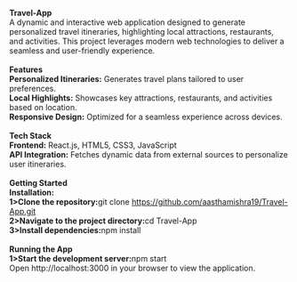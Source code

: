 <b>Travel-App</b><br>
A dynamic and interactive web application designed to generate personalized travel itineraries, highlighting local attractions, restaurants, and activities. This project leverages modern web technologies to deliver a seamless and user-friendly experience.<br>
<br>
<b>Features</b><br>
<b>Personalized Itineraries:</b> Generates travel plans tailored to user preferences.<br>
<b>Local Highlights:</b> Showcases key attractions, restaurants, and activities based on location.<br>
<b>Responsive Design:</b> Optimized for a seamless experience across devices.<br>
<br>
<b>Tech Stack</b><br>
<b>Frontend:</b> React.js, HTML5, CSS3, JavaScript<br>
<b>API Integration:</b> Fetches dynamic data from external sources to personalize user itineraries.<br>
<br>
<b>Getting Started</b><br>
<b>Installation:</b><br>
<b>1>Clone the repository:</b>git clone https://github.com/aasthamishra19/Travel-App.git<br>
<b>2>Navigate to the project directory:</b>cd Travel-App<br>
<b>3>Install dependencies:</b>npm install<br>
<br>
<b>Running the App</b><br>
<b>1>Start the development server:</b>npm start<br>
Open http://localhost:3000 in your browser to view the application.







